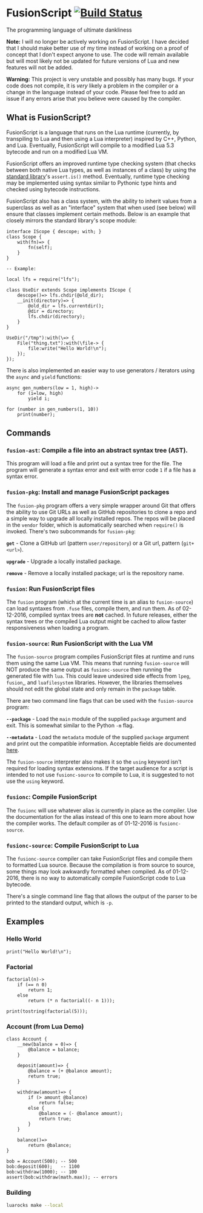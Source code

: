 # FusionScript [![Build Status](https://travis-ci.org/RyanSquared/fusionscript.svg?branch=master)](https://travis-ci.org/RyanSquared/fusionscript)
The programming language of ultimate dankliness

**Note:** I will no longer be actively working on FusionScript. I have decided
that I should make better use of my time instead of working on a proof of
concept that I don't expect anyone to use. The code will remain available but
will most likely not be updated for future versions of Lua and new features
will not be added.

**Warning:** This project is very unstable and possibly has many bugs.  If your
code does not compile, it is *very* likely a problem in the compiler or a
change in the language instead of your code. Please feel free to add an issue
if any errors arise that you believe were caused by the compiler.

## What is FusionScript?

FusionScript is a language that runs on the Lua runtime (currently, by
transpiling to Lua and then using a Lua interpreter) inspired by C++, Python,
and Lua. Eventually, FusionScript will compile to a modified Lua 5.3 bytecode
and run on a modified Lua VM.

FusionScript offers an improved runtime type checking system (that
checks between both native Lua types, as well as instances of a class) by using
the [standard library](/RyanSquared/stdlib)'s `assert.is()` method. Eventually,
runtime type checking may be implemented using syntax similar to Pythonic type
hints and checked using bytecode instructions.

FusionScript also has a class system, with the ability to inherit values from a
superclass as well as an "interface" system that when used (see below) will
ensure that classes implement certain methods. Below is an example that closely
mirrors the standard library's scope module:

```fuse
interface IScope { descope; with; }
class Scope {
	with(fn)=> {
		fn(self);
	}
}

-- Example:

local lfs = require("lfs");

class UseDir extends Scope implements IScope {
	descope()=> lfs.chdir(@old_dir);
	__init(directory)=> {
		@old_dir = lfs.currentdir();
		@dir = directory;
		lfs.chdir(directory);
	}
}

UseDir("/tmp"):with(\=> {
	File("thing.txt"):with(\file-> {
		file:write("Hello World!\n");
	});
});
```

There is also implemented an easier way to use generators / iterators using the
`async` and `yield` functions:

```
async gen_numbers(low = 1, high)->
	for (i=low, high)
		yield i;

for (number in gen_numbers(1, 10))
	print(number);
```

## Commands

### `fusion-ast`: Compile a file into an abstract syntax tree (AST).

This program will load a file and print out a syntax tree for the file. The
program will generate a syntax error and exit with error code `1` if a file has
a syntax error.

### `fusion-pkg`: Install and manage FusionScript packages

The `fusion-pkg` program offers a very simple wrapper around Git that offers
the ability to use Git URLs as well as GitHub repositories to clone a repo and
a simple way to upgrade all locally installed repos. The repos will be placed
in the `vendor` folder, which is automatically searched when `require()` is
invoked. There's two subcommands for `fusion-pkg`:

**`get`** - Clone a GitHub url (pattern `user/repository`) or a Git url,
pattern (`git+<url>`).

**`upgrade`** - Upgrade a locally installed package.

**`remove`** - Remove a locally installed package; url is the repository name.

### `fusion`: Run FusionScript files

The `fusion` program (which at the current time is an alias to `fusion-source`)
can load syntaxes from `.fuse` files, compile them, and run them. As of
02-12-2016, compiled syntax trees are **not** cached. In future releases,
either the syntax trees or the compiled Lua output might be cached to allow
faster responsiveness when loading a program.

### `fusion-source`: Run FusionScript with the Lua VM

The `fusion-source` program compiles FusionScript files at runtime and runs
them using the same Lua VM. This means that running `fusion-source` will NOT
produce the same output as `fusionc-source` then running the generated file
with `lua`.  This could leave undesired side effects from `lpeg`, `fusion`,,
and `luafilesystem` libraries. However, the libraries themselves should not
edit the global state and only remain in the `package` table.

There are two command line flags that can be used with the `fusion-source`
program:

**`--package`** - Load the `main` module of the supplied `package` argument and
exit. This is somewhat similar to the Python `-m` flag.

**`--metadata`** - Load the `metadata` module of the supplied `package`
argument and print out the compatible information. Acceptable fields are
documented [here](https://github.com/ChickenNuggers/FusionScript/wiki/Modules).

The `fusion-source` interpreter also makes it so the `using` keyword isn't
required for loading syntax extensions. If the target audience for a script is
intended to not use `fusionc-source` to compile to Lua, it is suggested to not
use the `using` keyword.

### `fusionc`: Compile FusionScript

The `fusionc` will use whatever alias is currently in place as the compiler.
Use the documentation for the alias instead of this one to learn more about how
the compiler works. The default compiler as of 01-12-2016 is `fusionc-source`.

### `fusionc-source`: Compile FusionScript to Lua

The `fusionc-source` compiler can take FusionScript files and compile them to
formatted Lua source. Because the compilation is from source to source, some
things may look awkwardly formatted when compiled. As of 01-12-2016, there is
no way to automatically compile FusionScript code to Lua bytecode.

There's a single command line flag that allows the output of the parser to be
printed to the standard output, which is `-p`.

## Examples

### Hello World

```
print("Hello World!\n");
```

### Factorial

```
factorial(n)->
    if (== n 0)
        return 1;
    else
        return (* n factorial((- n 1)));

print(tostring(factorial(5)));
```

### Account (from Lua Demo)

```
class Account {
    __new(balance = 0)=> {
        @balance = balance;
    }

    deposit(amount)=> {
        @balance = (+ @balance amount);
        return true;
    }

    withdraw(amount)=> {
        if (> amount @balance)
            return false;
        else {
            @balance = (- @balance amount);
            return true;
        }
    }

    balance()=>
        return @balance;
}

bob = Account(500); -- 500
bob:deposit(600);   -- 1100
bob:withdraw(1000); -- 100
assert(bob:withdraw(math.max)); -- errors
```

### Building

```sh
luarocks make --local
```
